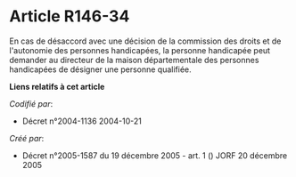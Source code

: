 # Article R146-34

En cas de désaccord avec une décision de la commission des droits et de l'autonomie des personnes handicapées, la personne
handicapée peut demander au directeur de la maison départementale des personnes handicapées de désigner une personne
qualifiée.

**Liens relatifs à cet article**

_Codifié par_:

  - Décret n°2004-1136 2004-10-21

_Créé par_:

  - Décret n°2005-1587 du 19 décembre 2005 - art. 1 () JORF 20 décembre 2005
